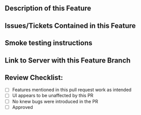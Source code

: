 ## Description of this Feature

<!--- Describe your changes in detail, must use a list if more than 2-3 distinct items -->

## Issues/Tickets Contained in this Feature

<!--- Please link to the issues/tickets here: -->

## Smoke testing instructions

<!--- Describe details on testing the ticket - endpoints to call, cURL requests, data objects, frontend pages, etc. -->
<!--- If there are multiple test cases, please list the expected input and output for each. -->

## Link to Server with this Feature Branch

<!--- Add the URL to the server this branch is on so the Success Team can easily get to it for review --->

## Review Checklist:

- [ ] Features mentioned in this pull request work as intended
- [ ] UI appears to be unaffected by this PR
- [ ] No knew bugs were introduced in the PR
- [ ] Approved
